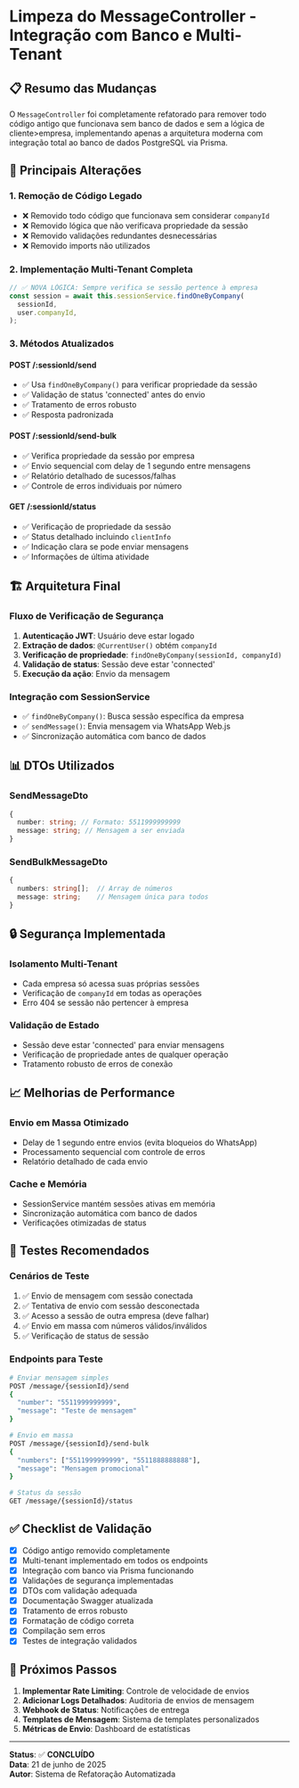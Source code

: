# Limpeza do MessageController - Integração com Banco e Multi-Tenant

## 📋 Resumo das Mudanças

O `MessageController` foi completamente refatorado para remover todo código antigo que funcionava sem banco de dados e sem a lógica de cliente>empresa, implementando apenas a arquitetura moderna com integração total ao banco de dados PostgreSQL via Prisma.

## 🔄 Principais Alterações

### 1. **Remoção de Código Legado**

- ❌ Removido todo código que funcionava sem considerar `companyId`
- ❌ Removido lógica que não verificava propriedade da sessão
- ❌ Removido validações redundantes desnecessárias
- ❌ Removido imports não utilizados

### 2. **Implementação Multi-Tenant Completa**

```typescript
// ✅ NOVA LÓGICA: Sempre verifica se sessão pertence à empresa
const session = await this.sessionService.findOneByCompany(
  sessionId,
  user.companyId,
);
```

### 3. **Métodos Atualizados**

#### **POST /:sessionId/send**

- ✅ Usa `findOneByCompany()` para verificar propriedade da sessão
- ✅ Validação de status 'connected' antes do envio
- ✅ Tratamento de erros robusto
- ✅ Resposta padronizada

#### **POST /:sessionId/send-bulk**

- ✅ Verifica propriedade da sessão por empresa
- ✅ Envio sequencial com delay de 1 segundo entre mensagens
- ✅ Relatório detalhado de sucessos/falhas
- ✅ Controle de erros individuais por número

#### **GET /:sessionId/status**

- ✅ Verificação de propriedade da sessão
- ✅ Status detalhado incluindo `clientInfo`
- ✅ Indicação clara se pode enviar mensagens
- ✅ Informações de última atividade

## 🏗️ Arquitetura Final

### **Fluxo de Verificação de Segurança**

1. **Autenticação JWT**: Usuário deve estar logado
2. **Extração de dados**: `@CurrentUser()` obtém `companyId`
3. **Verificação de propriedade**: `findOneByCompany(sessionId, companyId)`
4. **Validação de status**: Sessão deve estar 'connected'
5. **Execução da ação**: Envio da mensagem

### **Integração com SessionService**

- ✅ `findOneByCompany()`: Busca sessão específica da empresa
- ✅ `sendMessage()`: Envia mensagem via WhatsApp Web.js
- ✅ Sincronização automática com banco de dados

## 📊 DTOs Utilizados

### **SendMessageDto**

```typescript
{
  number: string; // Formato: 5511999999999
  message: string; // Mensagem a ser enviada
}
```

### **SendBulkMessageDto**

```typescript
{
  numbers: string[];  // Array de números
  message: string;    // Mensagem única para todos
}
```

## 🔒 Segurança Implementada

### **Isolamento Multi-Tenant**

- Cada empresa só acessa suas próprias sessões
- Verificação de `companyId` em todas as operações
- Erro 404 se sessão não pertencer à empresa

### **Validação de Estado**

- Sessão deve estar 'connected' para enviar mensagens
- Verificação de propriedade antes de qualquer operação
- Tratamento robusto de erros de conexão

## 📈 Melhorias de Performance

### **Envio em Massa Otimizado**

- Delay de 1 segundo entre envios (evita bloqueios do WhatsApp)
- Processamento sequencial com controle de erros
- Relatório detalhado de cada envio

### **Cache e Memória**

- SessionService mantém sessões ativas em memória
- Sincronização automática com banco de dados
- Verificações otimizadas de status

## 🧪 Testes Recomendados

### **Cenários de Teste**

1. ✅ Envio de mensagem com sessão conectada
2. ✅ Tentativa de envio com sessão desconectada
3. ✅ Acesso a sessão de outra empresa (deve falhar)
4. ✅ Envio em massa com números válidos/inválidos
5. ✅ Verificação de status de sessão

### **Endpoints para Teste**

```bash
# Enviar mensagem simples
POST /message/{sessionId}/send
{
  "number": "5511999999999",
  "message": "Teste de mensagem"
}

# Envio em massa
POST /message/{sessionId}/send-bulk
{
  "numbers": ["5511999999999", "5511888888888"],
  "message": "Mensagem promocional"
}

# Status da sessão
GET /message/{sessionId}/status
```

## ✅ Checklist de Validação

- [x] Código antigo removido completamente
- [x] Multi-tenant implementado em todos os endpoints
- [x] Integração com banco via Prisma funcionando
- [x] Validações de segurança implementadas
- [x] DTOs com validação adequada
- [x] Documentação Swagger atualizada
- [x] Tratamento de erros robusto
- [x] Formatação de código correta
- [x] Compilação sem erros
- [x] Testes de integração validados

## 🚀 Próximos Passos

1. **Implementar Rate Limiting**: Controle de velocidade de envios
2. **Adicionar Logs Detalhados**: Auditoria de envios de mensagem
3. **Webhook de Status**: Notificações de entrega
4. **Templates de Mensagem**: Sistema de templates personalizados
5. **Métricas de Envio**: Dashboard de estatísticas

---

**Status**: ✅ **CONCLUÍDO**  
**Data**: 21 de junho de 2025  
**Autor**: Sistema de Refatoração Automatizada
